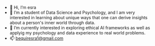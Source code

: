 - 👋 Hi, I’m esra
- 👀 I’m a student of Data Science and Psychology, and I am very interested in learning about unique ways that one can derive insights about a person's inner world through data. 
- 🌱 I’m currently interested in exploring ethical AI frameworks as well as applyig my psychology and data experience to real world problems. 
- 📫 bequiresra1@gmail.com

<!---
earthra/earthra is a ✨ special ✨ repository because its `README.md` (this file) appears on your GitHub profile.
You can click the Preview link to take a look at your changes.
--->
